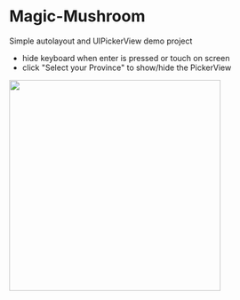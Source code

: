 # Magic-Mushroom

Simple autolayout and UIPickerView demo project
- hide keyboard when enter is pressed or touch on screen
- click "Select your Province" to show/hide the PickerView

<img width="380" src=http://imgur.com/INLFBV2.png>
